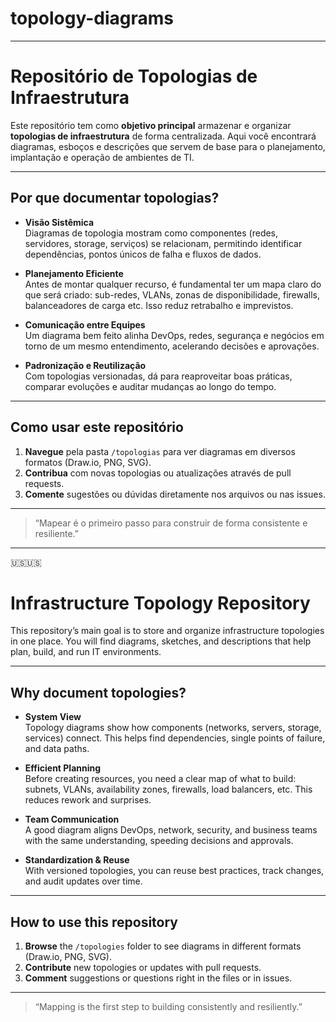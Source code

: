 # topology-diagrams
---
# Repositório de Topologias de Infraestrutura

Este repositório tem como **objetivo principal** armazenar e organizar **topologias de infraestrutura** de forma centralizada. Aqui você encontrará diagramas, esboços e descrições que servem de base para o planejamento, implantação e operação de ambientes de TI.

---

## Por que documentar topologias?

- **Visão Sistêmica**  
  Diagramas de topologia mostram como componentes (redes, servidores, storage, serviços) se relacionam, permitindo identificar dependências, pontos únicos de falha e fluxos de dados.

- **Planejamento Eficiente**  
  Antes de montar qualquer recurso, é fundamental ter um mapa claro do que será criado: sub-redes, VLANs, zonas de disponibilidade, firewalls, balanceadores de carga etc. Isso reduz retrabalho e imprevistos.

- **Comunicação entre Equipes**  
  Um diagrama bem feito alinha DevOps, redes, segurança e negócios em torno de um mesmo entendimento, acelerando decisões e aprovações.

- **Padronização e Reutilização**  
  Com topologias versionadas, dá para reaproveitar boas práticas, comparar evoluções e auditar mudanças ao longo do tempo.

---

## Como usar este repositório

1. **Navegue** pela pasta `/topologias` para ver diagramas em diversos formatos (Draw.io, PNG, SVG).  
2. **Contribua** com novas topologias ou atualizações através de pull requests.  
3. **Comente** sugestões ou dúvidas diretamente nos arquivos ou nas issues.

---

> “Mapear é o primeiro passo para construir de forma consistente e resiliente.”  

---
🇺🇸🇺🇸

# Infrastructure Topology Repository

This repository’s main goal is to store and organize infrastructure topologies in one place. You will find diagrams, sketches, and descriptions that help plan, build, and run IT environments.

---

## Why document topologies?

- **System View**  
  Topology diagrams show how components (networks, servers, storage, services) connect. This helps find dependencies, single points of failure, and data paths.

- **Efficient Planning**  
  Before creating resources, you need a clear map of what to build: subnets, VLANs, availability zones, firewalls, load balancers, etc. This reduces rework and surprises.

- **Team Communication**  
  A good diagram aligns DevOps, network, security, and business teams with the same understanding, speeding decisions and approvals.

- **Standardization & Reuse**  
  With versioned topologies, you can reuse best practices, track changes, and audit updates over time.

---

## How to use this repository

1. **Browse** the `/topologies` folder to see diagrams in different formats (Draw.io, PNG, SVG).  
2. **Contribute** new topologies or updates with pull requests.  
3. **Comment** suggestions or questions right in the files or in issues.

---

> “Mapping is the first step to building consistently and resiliently.”
